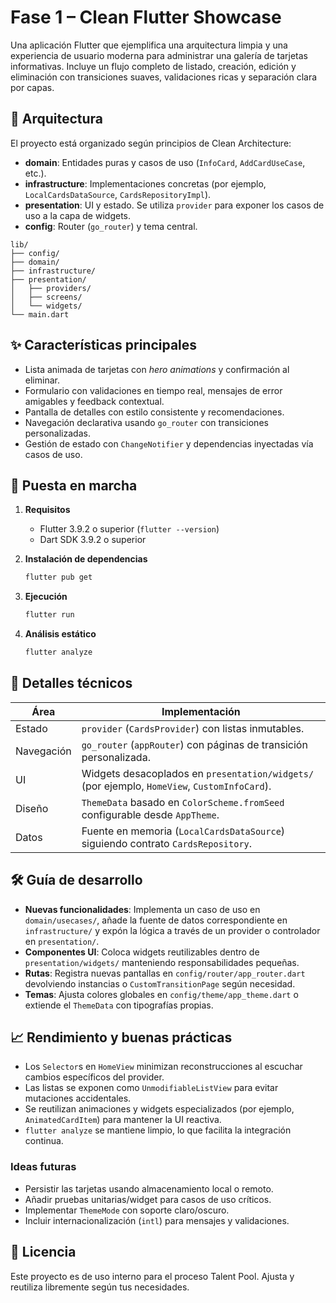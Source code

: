 # Fase 1 – Clean Flutter Showcase

Una aplicación Flutter que ejemplifica una arquitectura limpia y una experiencia de usuario moderna para administrar una galería de tarjetas informativas. Incluye un flujo completo de listado, creación, edición y eliminación con transiciones suaves, validaciones ricas y separación clara por capas.

## 🧱 Arquitectura

El proyecto está organizado según principios de Clean Architecture:

- **domain**: Entidades puras y casos de uso (`InfoCard`, `AddCardUseCase`, etc.).
- **infrastructure**: Implementaciones concretas (por ejemplo, `LocalCardsDataSource`, `CardsRepositoryImpl`).
- **presentation**: UI y estado. Se utiliza `provider` para exponer los casos de uso a la capa de widgets.
- **config**: Router (`go_router`) y tema central.

```
lib/
├── config/
├── domain/
├── infrastructure/
├── presentation/
│   ├── providers/
│   ├── screens/
│   └── widgets/
└── main.dart
```

## ✨ Características principales

- Lista animada de tarjetas con _hero animations_ y confirmación al eliminar.
- Formulario con validaciones en tiempo real, mensajes de error amigables y feedback contextual.
- Pantalla de detalles con estilo consistente y recomendaciones.
- Navegación declarativa usando `go_router` con transiciones personalizadas.
- Gestión de estado con `ChangeNotifier` y dependencias inyectadas vía casos de uso.

## 🚀 Puesta en marcha

1. **Requisitos**
   - Flutter 3.9.2 o superior (`flutter --version`)
   - Dart SDK 3.9.2 o superior

2. **Instalación de dependencias**
   ```bash
   flutter pub get
   ```

3. **Ejecución**
   ```bash
   flutter run
   ```

4. **Análisis estático**
   ```bash
   flutter analyze
   ```

## 🧩 Detalles técnicos

| Área                 | Implementación |
| -------------------- | -------------- |
| Estado               | `provider` (`CardsProvider`) con listas inmutables. |
| Navegación           | `go_router` (`appRouter`) con páginas de transición personalizada. |
| UI                   | Widgets desacoplados en `presentation/widgets/` (por ejemplo, `HomeView`, `CustomInfoCard`). |
| Diseño               | `ThemeData` basado en `ColorScheme.fromSeed` configurable desde `AppTheme`. |
| Datos                | Fuente en memoria (`LocalCardsDataSource`) siguiendo contrato `CardsRepository`. |

## 🛠️ Guía de desarrollo

- **Nuevas funcionalidades**: Implementa un caso de uso en `domain/usecases/`, añade la fuente de datos correspondiente en `infrastructure/` y expón la lógica a través de un provider o controlador en `presentation/`.
- **Componentes UI**: Coloca widgets reutilizables dentro de `presentation/widgets/` manteniendo responsabilidades pequeñas.
- **Rutas**: Registra nuevas pantallas en `config/router/app_router.dart` devolviendo instancias o `CustomTransitionPage` según necesidad.
- **Temas**: Ajusta colores globales en `config/theme/app_theme.dart` o extiende el `ThemeData` con tipografías propias.

## 📈 Rendimiento y buenas prácticas

- Los `Selector`s en `HomeView` minimizan reconstrucciones al escuchar cambios específicos del provider.
- Las listas se exponen como `UnmodifiableListView` para evitar mutaciones accidentales.
- Se reutilizan animaciones y widgets especializados (por ejemplo, `AnimatedCardItem`) para mantener la UI reactiva.
- `flutter analyze` se mantiene limpio, lo que facilita la integración continua.

### Ideas futuras

- Persistir las tarjetas usando almacenamiento local o remoto.
- Añadir pruebas unitarias/widget para casos de uso críticos.
- Implementar `ThemeMode` con soporte claro/oscuro.
- Incluir internacionalización (`intl`) para mensajes y validaciones.

## 📄 Licencia

Este proyecto es de uso interno para el proceso Talent Pool. Ajusta y reutiliza libremente según tus necesidades.
